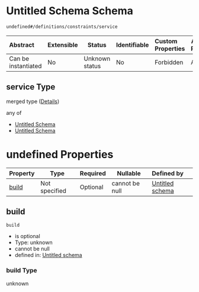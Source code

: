 # Untitled Schema Schema

```txt
undefined#/definitions/constraints/service
```




| Abstract            | Extensible | Status         | Identifiable | Custom Properties | Additional Properties | Access Restrictions | Defined In                                                                  |
| :------------------ | ---------- | -------------- | ------------ | :---------------- | --------------------- | ------------------- | --------------------------------------------------------------------------- |
| Can be instantiated | No         | Unknown status | No           | Forbidden         | Allowed               | none                | [config_schema_v3.9.json\*](config_schema_v3.9.json "open original schema") |

## service Type

merged type ([Details](config_schema_v3-definitions-constraints-service.md))

any of

-   [Untitled Schema](config_schema_v3-definitions-constraints-service-anyof-0.md "check type definition")
-   [Untitled Schema](config_schema_v3-definitions-constraints-service-anyof-1.md "check type definition")

# undefined Properties

| Property        | Type          | Required | Nullable       | Defined by                                                                                                                                            |
| :-------------- | ------------- | -------- | -------------- | :---------------------------------------------------------------------------------------------------------------------------------------------------- |
| [build](#build) | Not specified | Optional | cannot be null | [Untitled schema](config_schema_v3-definitions-constraints-service-properties-build.md "undefined#/definitions/constraints/service/properties/build") |

## build




`build`

-   is optional
-   Type: unknown
-   cannot be null
-   defined in: [Untitled schema](config_schema_v3-definitions-constraints-service-properties-build.md "undefined#/definitions/constraints/service/properties/build")

### build Type

unknown
